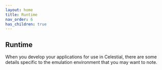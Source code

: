 ```yaml
---
layout: home
title: Runtime
nav_order: 6
has_children: true
---
```


## Runtime

When you develop your applications for use in Celestial, there are some details
specific to the emulation environment that you may want to note.
